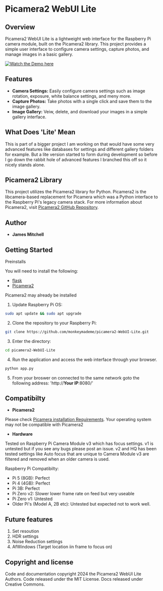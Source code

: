 # Picamera2 WebUI Lite

## Overview

Picamera2 WebUI Lite is a lightweight web interface for the Raspberry Pi camera module, built on the Picamera2 library. This project provides a simple user interface to configure camera settings, capture photos, and manage images in a basic gallery.

[![Watch the Demo here](https://img.youtube.com/vi/K_pSdu5fv1M/0.jpg)](https://www.youtube.com/watch?v=K_pSdu5fv1M)


## Features

- **Camera Settings:** Easily configure camera settings such as image rotation, exposure, white balance settings, and meny more.
- **Capture Photos:** Take photos with a single click and save them to the image gallery.
- **Image Gallery:** Veiw, delete, and download your images in a simple gallery interface.

## What Does 'Lite' Mean

This is part of a bigger project I am working on that would have some very advanced features like databases for settings and different gallery folders for example. But a lite version started to form during development so before I go down the rabbit hole of advanced features I branched this off so it nicely stands alone.

## Picamera2 Library

This project utilizes the Picamera2 library for Python. Picamera2 is the libcamera-based replacement for Picamera which was a Python interface to the Raspberry Pi's legacy camera stack. 
For more information about Picamera2, visit [Picamera2 GitHub Repository](https://github.com/raspberrypi/picamera2).

## Author

- **James Mitchell**

## Getting Started

Preinstalls

You will need to install the following:
- [flask](https://flask.palletsprojects.com/en/3.0.x/installation/#install-flask)
- [Picamera2](https://github.com/raspberrypi/picamera2)

Picamera2 may already be installed 

1. Update Raspberry Pi OS: 
```bash
sudo apt update && sudo apt upgrade
```

2. Clone the repository to your Raspberry Pi:
```bash
git clone https://github.com/monkeymademe/picamera2-WebUI-Lite.git
```
3. Enter the directory: 
```bash
cd picamera2-WebUI-Lite
```
4. Run the application and access the web interface through your browser.
```bash
python app.py
```
5. From your broswer on connected to the same network goto the following address: 'http://**Your IP**:8080/'

## Compatibilty

- **Picamera2**

Please check [Picamera installation Requirements](https://github.com/raspberrypi/picamera2?tab=readme-ov-file#installation). Your operating system may not be compatible with Picamera2

- **Hardware**

Tested on Raspberry Pi Camera Module v3 which has focus settings. v1 is untested but if you see any bugs please post an issue. v2 and HQ has been tested settings like Auto focus that are unique to Camera Module v3 are filtered and removed when an older camera is used.

Raspberry Pi Compatibilty: 

- Pi 5 (8GB): Perfect
- Pi 4 (4GB): Perfect
- Pi 3B: Perfect
- Pi Zero v2: Slower lower frame rate on feed but very useable
- Pi Zero v1: Untested
- Older Pi's (Model A, 2B etc): Untested but expected not to work well.

## Future features

1. Set resoution
2. HDR settings
3. Noise Reduction settings
4. AfWindows (Target location iin frame to focus on)

## Copyright and license
Code and documentation copyright 2024 the Picamera2 WebUI Lite Authors. Code released under the MIT License. Docs released under Creative Commons.
